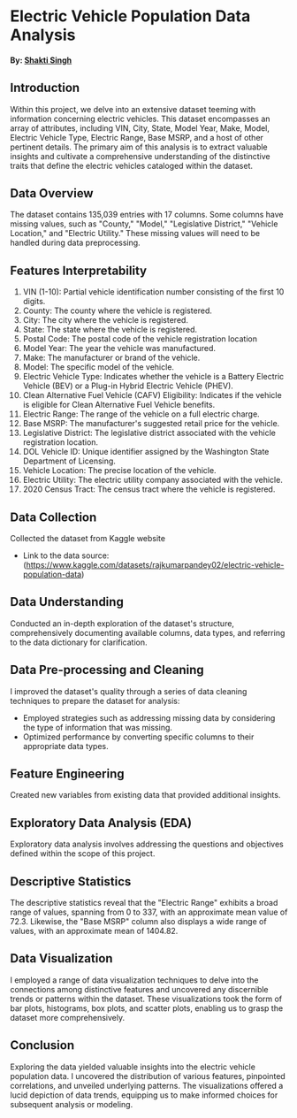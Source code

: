 # Electric Vehicle Population Data Analysis

#### By: [Shakti Singh](https://www.linkedin.com/in/shakti--singh/)


## Introduction
Within this project, we delve into an extensive dataset teeming with information concerning electric vehicles. This dataset encompasses an array of attributes, including VIN, City, State, Model Year, Make, Model, Electric Vehicle Type, Electric Range, Base MSRP, and a host of other pertinent details. The primary aim of this analysis is to extract valuable insights and cultivate a comprehensive understanding of the distinctive traits that define the electric vehicles cataloged within the dataset.

## Data Overview
The dataset contains 135,039 entries with 17 columns. Some columns have missing values, such as "County," "Model," "Legislative District," "Vehicle Location," and "Electric Utility." These missing values will need to be handled during data preprocessing.


## Features Interpretability
1. VIN (1-10): Partial vehicle identification number consisting of the first 10 digits.
2. County: The county where the vehicle is registered.
3. City: The city where the vehicle is registered.
4. State: The state where the vehicle is registered.
5. Postal Code: The postal code of the vehicle registration location
6. Model Year: The year the vehicle was manufactured.
7. Make: The manufacturer or brand of the vehicle.
8. Model: The specific model of the vehicle.
9. Electric Vehicle Type: Indicates whether the vehicle is a Battery Electric Vehicle (BEV) or a Plug-in Hybrid Electric Vehicle (PHEV).
10. Clean Alternative Fuel Vehicle (CAFV) Eligibility: Indicates if the vehicle is eligible for Clean Alternative Fuel Vehicle benefits.
11. Electric Range: The range of the vehicle on a full electric charge.
12. Base MSRP: The manufacturer's suggested retail price for the vehicle.
13. Legislative District: The legislative district associated with the vehicle registration location.
14. DOL Vehicle ID: Unique identifier assigned by the Washington State Department of Licensing.
15. Vehicle Location: The precise location of the vehicle.
16. Electric Utility: The electric utility company associated with the vehicle.
17. 2020 Census Tract: The census tract where the vehicle is registered.


## Data Collection
Collected the dataset from Kaggle website 
 - Link to the data source: (https://www.kaggle.com/datasets/rajkumarpandey02/electric-vehicle-population-data)

## Data Understanding
Conducted an in-depth exploration of the dataset's structure, comprehensively documenting available columns, data types, and referring to the data dictionary for clarification.

## Data Pre-processing and Cleaning
I improved the dataset's quality through a series of data cleaning techniques to prepare the dataset for analysis:

- Employed strategies such as addressing missing data by considering the type of information that was missing.
- Optimized performance by converting specific columns to their appropriate data types.

## Feature Engineering
Created new variables from existing data that provided additional insights.

## Exploratory Data Analysis (EDA)
Exploratory data analysis involves addressing the questions and objectives defined within the scope of this project.

## Descriptive Statistics
The descriptive statistics reveal that the "Electric Range" exhibits a broad range of values, spanning from 0 to 337, with an approximate mean value of 72.3. Likewise, the "Base MSRP" column also displays a wide range of values, with an approximate mean of 1404.82.

## Data Visualization
I employed a range of data visualization techniques to delve into the connections among distinctive features and uncovered any discernible trends or patterns within the dataset. These visualizations took the form of bar plots, histograms, box plots, and scatter plots, enabling us to grasp the dataset more comprehensively.


## Conclusion
Exploring the data yielded valuable insights into the electric vehicle population data. I uncovered the distribution of various features, pinpointed correlations, and unveiled underlying patterns. The visualizations offered a lucid depiction of data trends, equipping us to make informed choices for subsequent analysis or modeling.
